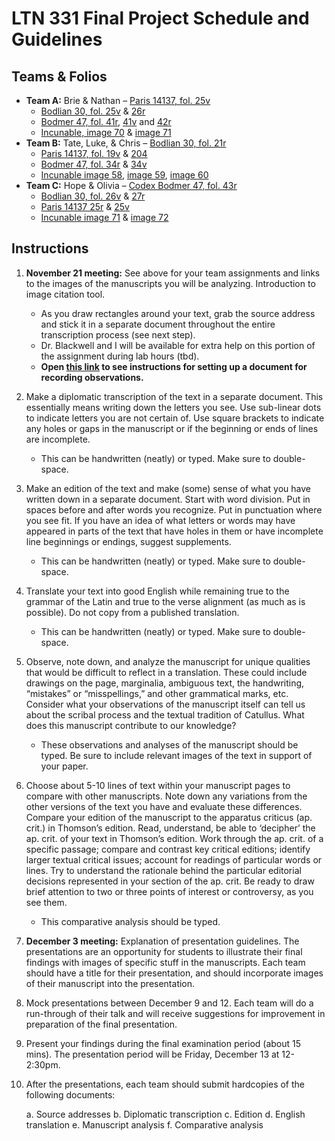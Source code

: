 
# LTN 331 Final Project Schedule and Guidelines

## Teams & Folios

- **Team A:** Brie & Nathan – [Paris 14137, fol. 25v ](http://www.homermultitext.org/ict2/?urn=urn:cite2:fufolio:paris14137.2019a:paris14137_53)
	- [Bodlian 30, fol. 25v](http://www.homermultitext.org/ict2/?urn=urn:cite2:fufolio:bodlian30.2019a:bodlian30_56) & [26r](http://www.homermultitext.org/ict2/?urn=urn:cite2:fufolio:bodlian30.2019a:bodlian30_57)
	- [Bodmer 47, fol. 41r](http://www.homermultitext.org/ict2/?urn=urn:cite2:fufolio:codbod47.2019a:bod47_85_41r_0), [41v](http://www.homermultitext.org/ict2/?urn=urn:cite2:fufolio:codbod47.2019a:bod47_86_41v_0) and [42r](http://www.homermultitext.org/ict2/?urn=urn:cite2:fufolio:codbod47.2019a:bod47_87_42r_0)
	- [Incunable, image 70](http://www.homermultitext.org/ict2/?urn=urn:cite2:fufolio:croat24.2019a:000617224_70) & [image 71](http://www.homermultitext.org/ict2/?urn=urn:cite2:fufolio:croat24.2019a:000617224_71)
- **Team B:** Tate, Luke, & Chris – [Bodlian 30, fol. 21r](http://www.homermultitext.org/ict2/?urn=urn:cite2:fufolio:bodlian30.2019a:bodlian30_47)
	- [Paris 14137, fol. 19v](http://www.homermultitext.org/ict2/?urn=urn:cite2:fufolio:paris14137.2019a:paris14137_43) & [204](http://www.homermultitext.org/ict2/?urn=urn:cite2:fufolio:paris14137.2019a:paris14137_44)
	- [Bodmer 47, fol. 34r](http://www.homermultitext.org/ict2/?urn=urn:cite2:fufolio:codbod47.2019a:bod47_70_34r_0) & [34v](http://www.homermultitext.org/ict2/?urn=urn:cite2:fufolio:codbod47.2019a:bod47_71_34v_0)
	- [Incunable image 58](http://www.homermultitext.org/ict2/?urn=urn:cite2:fufolio:croat24.2019a:000617224_58), [image 59](http://www.homermultitext.org/ict2/?urn=urn:cite2:fufolio:croat24.2019a:000617224_59), [image 60](http://www.homermultitext.org/ict2/?urn=urn:cite2:fufolio:croat24.2019a:000617224_60)
- **Team C:** Hope & Olivia – [Codex Bodmer 47, fol. 43r](http://www.homermultitext.org/ict2/?urn=urn:cite2:fufolio:codbod47.2019a:bod47_89_43r_0)
	- [Bodlian 30, fol. 26v](http://www.homermultitext.org/ict2/?urn=urn:cite2:fufolio:bodlian30.2019a:bodlian30_58) & [27r](http://www.homermultitext.org/ict2/?urn=urn:cite2:fufolio:bodlian30.2019a:bodlian30_59)
	- [Paris 14137 25r](http://www.homermultitext.org/ict2/?urn=urn:cite2:fufolio:paris14137.2019a:paris14137_54) & [25v](http://www.homermultitext.org/ict2/?urn=urn:cite2:fufolio:paris14137.2019a:paris14137_55)
	- [Incunable image 71](http://www.homermultitext.org/ict2/?urn=urn:cite2:fufolio:croat24.2019a:000617224_71) & [image 72](http://www.homermultitext.org/ict2/?urn=urn:cite2:fufolio:croat24.2019a:000617224_72)


## Instructions

1.	**November 21 meeting:** See above for your team assignments and links to the images of the manuscripts you will be analyzing. Introduction to image citation tool. 

	- As you draw rectangles around your text, grab the source address and stick it in a separate document throughout the entire transcription process (see next step).
	- Dr. Blackwell and I will be available for extra help on this portion of the assignment during lab hours (tbd).
	- **Open [this link](https://github.com/Furman-University-Editions/Catullus/blob/master/projects/markdown.md) to see instructions for setting up a document for recording observations.**

2.	Make a diplomatic transcription of the text in a separate document. This essentially means writing down the letters you see. Use sub-linear dots to indicate letters you are not certain of. Use square brackets to indicate any holes or gaps in the manuscript or if the beginning or ends of lines are incomplete.   

	- This can be handwritten (neatly) or typed. Make sure to double-space.

3.	Make an edition of the text and make (some) sense of what you have written down in a separate document. Start with word division. Put in spaces before and after words you recognize. Put in punctuation where you see fit. If you have an idea of what letters or words may have appeared in parts of the text that have holes in them or have incomplete line beginnings or endings, suggest supplements.

	- This can be handwritten (neatly) or typed. Make sure to double-space.

4.	Translate your text into good English while remaining true to the grammar of the Latin and true to the verse alignment (as much as is possible). Do not copy from a published translation.

	- This can be handwritten (neatly) or typed. Make sure to double-space.

5.	Observe, note down, and analyze the manuscript for unique qualities that would be difficult to reflect in a translation. These could include drawings on the page, marginalia, ambiguous text, the handwriting, “mistakes” or “misspellings,” and other grammatical marks, etc. Consider what your observations of the manuscript itself can tell us about the scribal process and the textual tradition of Catullus. What does this manuscript contribute to our knowledge?

	- These observations and analyses of the manuscript should be typed. Be sure to include relevant images of the text in support of your paper.

6.	Choose about 5-10 lines of text within your manuscript pages to compare with other manuscripts. Note down any variations from the other versions of the text you have and evaluate these differences. Compare your edition of the manuscript to the apparatus criticus (ap. crit.) in Thomson’s edition. Read, understand, be able to ‘decipher’ the ap. crit. of your text in Thomson’s edition. Work through the ap. crit. of a specific passage; compare and contrast key critical editions; identify larger textual critical issues; account for readings of particular words or lines. Try to understand the rationale behind the particular editorial decisions represented in your section of the ap. crit. Be ready to draw brief attention to two or three points of interest or controversy, as you see them. 

	- This comparative analysis should be typed.

7.	**December 3 meeting:** Explanation of presentation guidelines. The presentations are an opportunity for students to illustrate their final findings with images of specific stuff in the manuscripts. Each team should have a title for their presentation, and should incorporate images of their manuscript into the presentation.

8.	Mock presentations between December 9 and 12. Each team will do a run-through of their talk and will receive suggestions for improvement in preparation of the final presentation.

9.	Present your findings during the final examination period (about 15 mins). The presentation period will be Friday, December 13 at 12-2:30pm.

10.	After the presentations, each team should submit hardcopies of the following documents: 

	a. Source addresses
	b. Diplomatic transcription
	c. Edition
	d. English translation
	e. Manuscript analysis
	f. Comparative analysis
